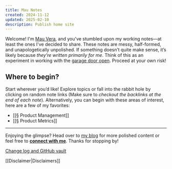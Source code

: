 ```yaml
---
title: Mau Notes
created: 2024-11-12
updated: 2025-02-10
description: Publish home site
---
```



Welcome! I'm [Mau Vera](https://mauvera.me), and you've stumbled upon my working notes—at least the ones I've decided to share. These notes are messy, half-formed, and unapologetically unpolished. If something doesn’t quite make sense, it’s likely because *they’re written primarily for me*. Think of this as an experiment in working with the [garage door open](https://austinkleon.com/2022/12/10/working-with-the-garage-door-open/). Proceed at your own risk!

## Where to begin?

Start wherever you’d like! Explore topics or fall into the rabbit hole by clicking on random note links (Make sure to *checkout the backlinks at the end of each note*). Alternatively, you can begin with these areas of interest, here are a few of my favorites:

- [[§ Product Management]]
- [[§ Product Metrics]]


---
Enjoying the glimpse? Head over to [my blog](https://www.cafecuriosity.com) for more polished content or feel free to **[connect with me](https://mauvera.me)**. Thanks for stopping by!

[Change log and GitHub vault](https://github.com/mauvera94/notes-garage)

[[Disclaimer|Disclaimers]]